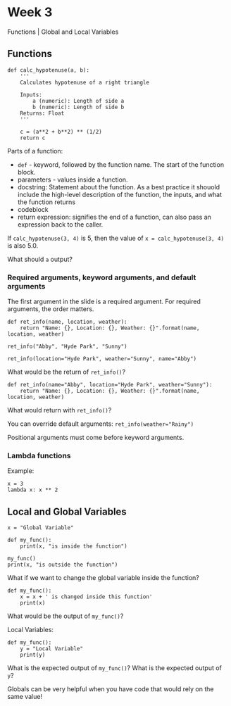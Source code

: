 # Week 3
Functions | Global and Local Variables

## Functions

```
def calc_hypotenuse(a, b):
    '''
    Calculates hypotenuse of a right triangle

    Inputs:
        a (numeric): Length of side a
        b (numeric): Length of side b
    Returns: Float
    '''

    c = (a**2 + b**2) ** (1/2)
    return c
```

Parts of a function:
* `def` - keyword, followed by the function name. The start of the function block.
* parameters - values inside a function.
* docstring: Statement about the function. As a best practice it shouold include
    the high-level description of the function, the inputs, and what the function
    returns
* codeblock
* return expression: signifies the end of a function, can also pass an expression
    back to the caller.


If `calc_hypotenuse(3, 4)` is 5, then the value of `x = calc_hypotenuse(3, 4)`
is also 5.0.

What should `a` output?

### Required arguments, keyword arguments, and default arguments
The first argument in the slide is a required argument. For required arguments,
the order matters.

```
def ret_info(name, location, weather):
    return "Name: {}, Location: {}, Weather: {}".format(name, location, weather)
```

`ret_info("Abby", "Hyde Park", "Sunny")`

`ret_info(location="Hyde Park", weather="Sunny", name="Abby")`

What would be the return of `ret_info()`?

```
def ret_info(name="Abby", location="Hyde Park", weather="Sunny"):
    return "Name: {}, Location: {}, Weather: {}".format(name, location, weather)
```

What would return with `ret_info()`?

You can override default arguments:
`ret_info(weather="Rainy")`

Positional arguments must come before keyword arguments.

### Lambda functions
Example:

```
x = 3
lambda x: x ** 2
```

## Local and Global Variables

```
x = "Global Variable"

def my_func():
    print(x, "is inside the function")

my_func()
print(x, "is outside the function")
```

What if we want to change the global variable inside the function?

```
def my_func():
    x = x + ' is changed inside this function'
    print(x)
```

What would be the output of `my_func()`?

Local Variables:
```
def my_func():
    y = "Local Variable"
    print(y)
```

What is the expected output of `my_func()`? What is the expected output of
`y`?

Globals can be very helpful when you have code that would rely on the same value!